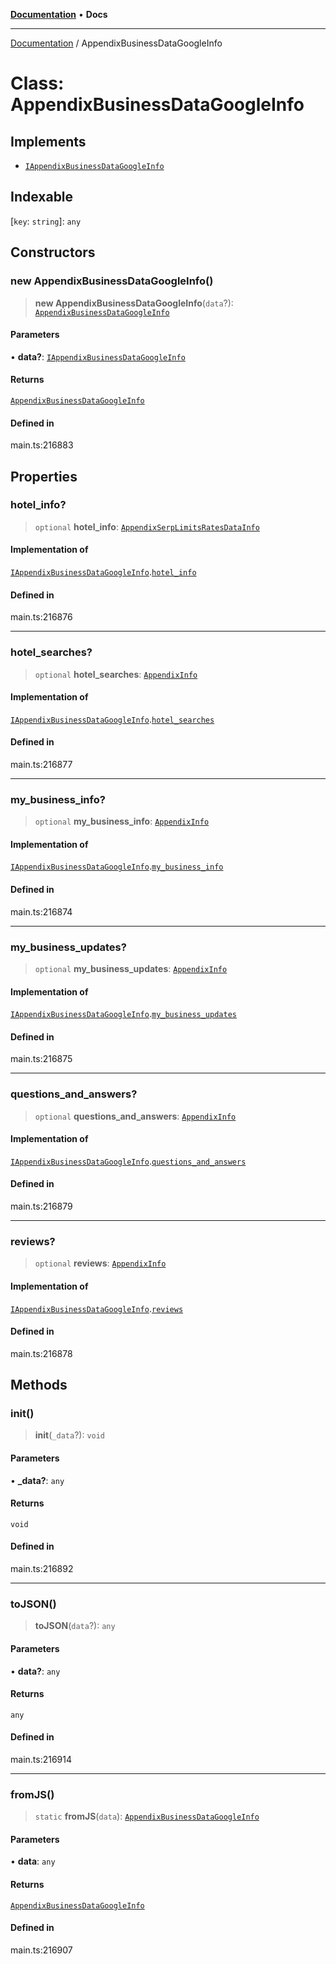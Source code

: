 [**Documentation**](../README.md) • **Docs**

***

[Documentation](../globals.md) / AppendixBusinessDataGoogleInfo

# Class: AppendixBusinessDataGoogleInfo

## Implements

- [`IAppendixBusinessDataGoogleInfo`](../interfaces/IAppendixBusinessDataGoogleInfo.md)

## Indexable

 \[`key`: `string`\]: `any`

## Constructors

### new AppendixBusinessDataGoogleInfo()

> **new AppendixBusinessDataGoogleInfo**(`data`?): [`AppendixBusinessDataGoogleInfo`](AppendixBusinessDataGoogleInfo.md)

#### Parameters

• **data?**: [`IAppendixBusinessDataGoogleInfo`](../interfaces/IAppendixBusinessDataGoogleInfo.md)

#### Returns

[`AppendixBusinessDataGoogleInfo`](AppendixBusinessDataGoogleInfo.md)

#### Defined in

main.ts:216883

## Properties

### hotel\_info?

> `optional` **hotel\_info**: [`AppendixSerpLimitsRatesDataInfo`](AppendixSerpLimitsRatesDataInfo.md)

#### Implementation of

[`IAppendixBusinessDataGoogleInfo`](../interfaces/IAppendixBusinessDataGoogleInfo.md).[`hotel_info`](../interfaces/IAppendixBusinessDataGoogleInfo.md#hotel_info)

#### Defined in

main.ts:216876

***

### hotel\_searches?

> `optional` **hotel\_searches**: [`AppendixInfo`](AppendixInfo.md)

#### Implementation of

[`IAppendixBusinessDataGoogleInfo`](../interfaces/IAppendixBusinessDataGoogleInfo.md).[`hotel_searches`](../interfaces/IAppendixBusinessDataGoogleInfo.md#hotel_searches)

#### Defined in

main.ts:216877

***

### my\_business\_info?

> `optional` **my\_business\_info**: [`AppendixInfo`](AppendixInfo.md)

#### Implementation of

[`IAppendixBusinessDataGoogleInfo`](../interfaces/IAppendixBusinessDataGoogleInfo.md).[`my_business_info`](../interfaces/IAppendixBusinessDataGoogleInfo.md#my_business_info)

#### Defined in

main.ts:216874

***

### my\_business\_updates?

> `optional` **my\_business\_updates**: [`AppendixInfo`](AppendixInfo.md)

#### Implementation of

[`IAppendixBusinessDataGoogleInfo`](../interfaces/IAppendixBusinessDataGoogleInfo.md).[`my_business_updates`](../interfaces/IAppendixBusinessDataGoogleInfo.md#my_business_updates)

#### Defined in

main.ts:216875

***

### questions\_and\_answers?

> `optional` **questions\_and\_answers**: [`AppendixInfo`](AppendixInfo.md)

#### Implementation of

[`IAppendixBusinessDataGoogleInfo`](../interfaces/IAppendixBusinessDataGoogleInfo.md).[`questions_and_answers`](../interfaces/IAppendixBusinessDataGoogleInfo.md#questions_and_answers)

#### Defined in

main.ts:216879

***

### reviews?

> `optional` **reviews**: [`AppendixInfo`](AppendixInfo.md)

#### Implementation of

[`IAppendixBusinessDataGoogleInfo`](../interfaces/IAppendixBusinessDataGoogleInfo.md).[`reviews`](../interfaces/IAppendixBusinessDataGoogleInfo.md#reviews)

#### Defined in

main.ts:216878

## Methods

### init()

> **init**(`_data`?): `void`

#### Parameters

• **\_data?**: `any`

#### Returns

`void`

#### Defined in

main.ts:216892

***

### toJSON()

> **toJSON**(`data`?): `any`

#### Parameters

• **data?**: `any`

#### Returns

`any`

#### Defined in

main.ts:216914

***

### fromJS()

> `static` **fromJS**(`data`): [`AppendixBusinessDataGoogleInfo`](AppendixBusinessDataGoogleInfo.md)

#### Parameters

• **data**: `any`

#### Returns

[`AppendixBusinessDataGoogleInfo`](AppendixBusinessDataGoogleInfo.md)

#### Defined in

main.ts:216907
